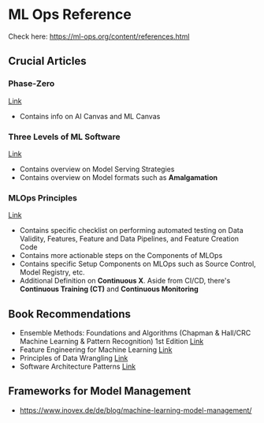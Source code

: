 # ML Ops Reference

Check here: https://ml-ops.org/content/references.html

## Crucial Articles 

### Phase-Zero
[Link](https://ml-ops.org/content/phase-zero)

- Contains info on AI Canvas and ML Canvas


### Three Levels of ML Software 
[Link](https://ml-ops.org/content/three-levels-of-ml-software)

- Contains overview on Model Serving Strategies
- Contains overview on Model formats such as **Amalgamation**

### MLOps Principles
[Link](https://ml-ops.org/content/mlops-principles)

- Contains specific checklist on performing automated testing on Data Validity, Features, Feature and Data Pipelines, and Feature Creation Code
- Contains more actionable steps on the Components of MLOps
- Contains specific Setup Components on MLOps such as Source Control, Model Registry, etc.
- Additional Definition on **Continuous X**. Aside from CI/CD, there's **Continuous Training (CT)** and **Continuous Monitoring**





## Book Recommendations
- Ensemble Methods: Foundations and Algorithms (Chapman & Hall/CRC Machine Learning & Pattern Recognition) 1st Edition [Link](https://www.amazon.com/exec/obidos/ASIN/1439830037/acmorg-20)
- Feature Engineering for Machine Learning [Link](https://www.oreilly.com/library/view/feature-engineering-for/9781491953235/)
- Principles of Data Wrangling [Link](https://www.oreilly.com/library/view/principles-of-data/9781491938911/)
- Software Architecture Patterns [Link](https://www.oreilly.com/library/view/software-architecture-patterns/9781491971437/)

## Frameworks for Model Management
- https://www.inovex.de/de/blog/machine-learning-model-management/
